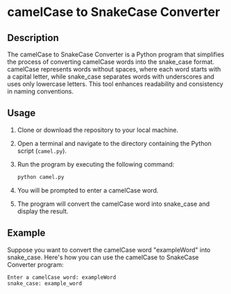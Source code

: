 # camelCase to SnakeCase Converter

## Description

The camelCase to SnakeCase Converter is a Python program that simplifies the process of converting camelCase words into the snake_case format. camelCase represents words without spaces, where each word starts with a capital letter, while snake_case separates words with underscores and uses only lowercase letters. This tool enhances readability and consistency in naming conventions.

## Usage

1. Clone or download the repository to your local machine.

2. Open a terminal and navigate to the directory containing the Python script (`camel.py`).

3. Run the program by executing the following command:

   ```bash
   python camel.py
   ```

4. You will be prompted to enter a camelCase word.

5. The program will convert the camelCase word into snake_case and display the result.

## Example

Suppose you want to convert the camelCase word "exampleWord" into snake_case. Here's how you can use the camelCase to SnakeCase Converter program:

```plaintext
Enter a camelCase word: exampleWord
snake_case: example_word
```
